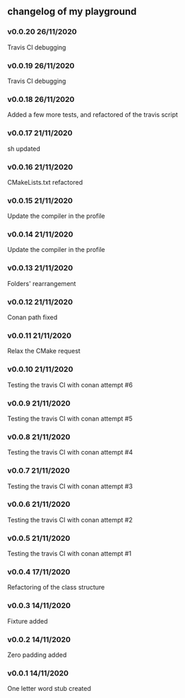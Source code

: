 ## changelog of my playground

### v0.0.20 26/11/2020
Travis CI debugging

### v0.0.19 26/11/2020
Travis CI debugging

### v0.0.18 26/11/2020
Added a few more tests, and refactored of the travis script

### v0.0.17 21/11/2020
sh updated

### v0.0.16 21/11/2020
CMakeLists.txt refactored

### v0.0.15 21/11/2020
Update the compiler in the profile

### v0.0.14 21/11/2020
Update the compiler in the profile

### v0.0.13 21/11/2020
Folders' rearrangement

### v0.0.12 21/11/2020
Conan path fixed

### v0.0.11 21/11/2020
Relax the CMake request

### v0.0.10 21/11/2020
Testing the travis CI with conan attempt #6

### v0.0.9 21/11/2020
Testing the travis CI with conan attempt #5

### v0.0.8 21/11/2020
Testing the travis CI with conan attempt #4

### v0.0.7 21/11/2020
Testing the travis CI with conan attempt #3

### v0.0.6 21/11/2020
Testing the travis CI with conan attempt #2

### v0.0.5 21/11/2020
Testing the travis CI with conan attempt #1

### v0.0.4 17/11/2020
Refactoring of the class structure

### v0.0.3 14/11/2020
Fixture added

### v0.0.2 14/11/2020
Zero padding added

### v0.0.1 14/11/2020
One letter word stub created
